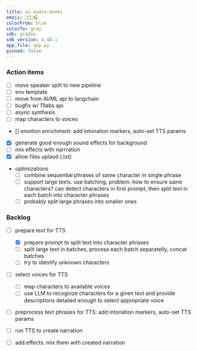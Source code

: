 ```yaml
---
title: ai-audio-books
emoji: 📕👨‍💻🎧
colorFrom: blue
colorTo: gray
sdk: gradio
sdk_version: 4.44.1
app_file: app.py
pinned: false
---
```


### Action items
- [ ] move speaker split to new pipeline
- [ ] env template
- [ ] move from AI/ML api to langchain
- [ ] bugfix w/ 11labs api
- [ ] async synthesis
- [ ] map characters to voices
- [] emotion enrichment: add intonation markers, auto-set TTS params
- [x] generate good enough sound effects for background
- [ ] mix effects with narrration
- [x] allow files uplaod (.txt)
- optimizations
    - [ ] combine sequential phrases of same character in single phrase
    - [ ] support large texts. use batching. problem: how to ensure same characters?
can detect characters in first prompt, then split text in each batch into character phrases
    - [ ] probably split large phrases into smaller ones

### Backlog
- [ ] prepare text for TTS
    - [x] prepare prompt to split text into character phrases
    - [ ] split large text in batches, process each batch separatelly, concat batches
    - [ ] try to identify unknown characters
- [ ] select voices for TTS
    - [ ] map characters to available voices
    - [ ] use LLM to recognize characters for a given text and provide descriptions
detailed enough to select appropriate voice
- [ ] preprocess text phrases for TTS: add intonation markers, auto-set TTS params
- [ ] run TTS to create narration
- [ ] add effects. mix them with created narration

